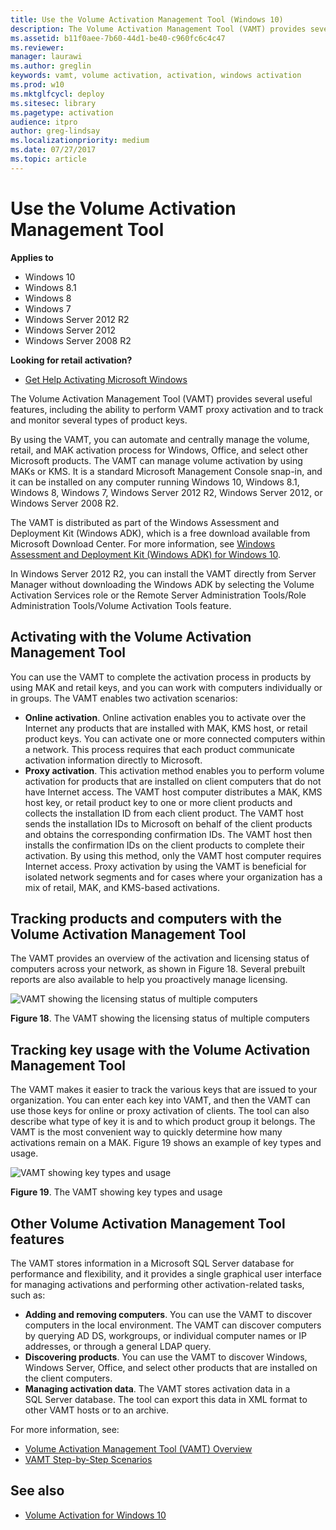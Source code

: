 ```yaml
---
title: Use the Volume Activation Management Tool (Windows 10)
description: The Volume Activation Management Tool (VAMT) provides several useful features, including the ability to track and monitor several types of product keys.
ms.assetid: b11f0aee-7b60-44d1-be40-c960fc6c4c47
ms.reviewer: 
manager: laurawi
ms.author: greglin
keywords: vamt, volume activation, activation, windows activation
ms.prod: w10
ms.mktglfcycl: deploy
ms.sitesec: library
ms.pagetype: activation
audience: itpro
author: greg-lindsay
ms.localizationpriority: medium
ms.date: 07/27/2017
ms.topic: article
---
```


# Use the Volume Activation Management Tool

**Applies to**
-   Windows 10
-   Windows 8.1
-   Windows 8
-   Windows 7
-   Windows Server 2012 R2
-   Windows Server 2012
-   Windows Server 2008 R2

**Looking for retail activation?**
-   [Get Help Activating Microsoft Windows](https://go.microsoft.com/fwlink/p/?LinkId=618644)

The Volume Activation Management Tool (VAMT) provides several useful features, including the ability to perform VAMT proxy activation and to track and monitor several types of product keys.

By using the VAMT, you can automate and centrally manage the volume, retail, and MAK activation process for Windows, Office, and select other Microsoft products. The VAMT can manage volume activation by using MAKs or KMS. It is a standard Microsoft Management Console snap-in, and it can be 
installed on any computer running Windows 10, Windows 8.1, Windows 8, Windows 7, Windows Server 2012 R2, Windows Server 2012, or Windows Server 2008 R2.

The VAMT is distributed as part of the Windows Assessment and Deployment Kit (Windows ADK), which is a free download available from Microsoft Download Center. For more information, see [Windows Assessment and Deployment Kit (Windows ADK) for Windows 10](https://go.microsoft.com/fwlink/p/?LinkId=526740).

In Windows Server 2012 R2, you can install the VAMT directly from Server Manager without downloading the Windows ADK by selecting the Volume Activation Services role or the Remote Server Administration Tools/Role Administration Tools/Volume Activation Tools feature.

## Activating with the Volume Activation Management Tool

You can use the VAMT to complete the activation process in products by using MAK and retail keys, and you can work with computers individually or in groups. The VAMT enables two activation scenarios:
-   **Online activation**. Online activation enables you to activate over the Internet any products that are installed with MAK, KMS host, or retail product keys. You can activate one or more connected computers within a network. This process requires that each product communicate activation information directly to Microsoft.
-   **Proxy activation**. This activation method enables you to perform volume activation for products that are installed on client computers that do not have Internet access. The VAMT host computer distributes a MAK, KMS host key, or retail product key to one or more client products and collects the installation ID from each client product. The VAMT host sends the installation IDs to Microsoft on behalf of the client products and obtains the corresponding confirmation IDs. The VAMT host then installs the confirmation IDs on the client products to complete their activation.
    By using this method, only the VAMT host computer requires Internet access. Proxy activation by using the VAMT is beneficial for isolated network segments and for cases where your organization has a mix of retail, MAK, and KMS-based activations.

## Tracking products and computers with the Volume Activation Management Tool

The VAMT provides an overview of the activation and licensing status of computers across your network, as shown in Figure 18. Several prebuilt reports are also available to help you proactively manage licensing.

![VAMT showing the licensing status of multiple computers](../images/volumeactivationforwindows81-18.jpg)

**Figure 18**. The VAMT showing the licensing status of multiple computers

## Tracking key usage with the Volume Activation Management Tool

The VAMT makes it easier to track the various keys that are issued to your organization. You can enter each key into VAMT, and then the VAMT can use those keys for online or proxy activation of clients. The tool can also describe what type of key it is and to which product group it belongs. The VAMT is the most convenient way to quickly determine how many activations remain on a MAK. Figure 19 shows an example of key types and usage.

![VAMT showing key types and usage](../images/volumeactivationforwindows81-19.jpg)

**Figure 19**. The VAMT showing key types and usage

## Other Volume Activation Management Tool features

The VAMT stores information in a Microsoft SQL Server database for performance and flexibility, and it provides a single graphical user interface for managing activations and performing other activation-related tasks, such as:
-   **Adding and removing computers**. You can use the VAMT to discover computers in the local environment. The VAMT can discover computers by querying AD DS, workgroups, or individual computer names or IP addresses, or through a general LDAP query.
-   **Discovering products**. You can use the VAMT to discover Windows, Windows Server, Office, and select other products that are installed on the client computers.
-   **Managing activation data**. The VAMT stores activation data in a SQL Server database. The tool can export this data in XML format to other VAMT hosts or to an archive.

For more information, see:
-   [Volume Activation Management Tool (VAMT) Overview](./volume-activation-management-tool.md)
-   [VAMT Step-by-Step Scenarios](./vamt-step-by-step.md)

## See also
-   [Volume Activation for Windows 10](volume-activation-windows-10.md)
 
 
